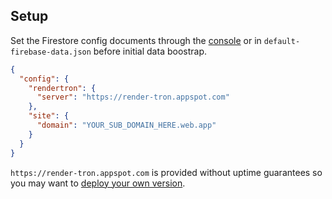 ## Setup

Set the Firestore config documents through the [console](https://console.firebase.google.com/) or in `default-firebase-data.json` before initial data boostrap.

```json
{
  "config": {
    "rendertron": {
      "server": "https://render-tron.appspot.com"
    },
    "site": {
      "domain": "YOUR_SUB_DOMAIN_HERE.web.app"
    }
  }
}
```

`https://render-tron.appspot.com` is provided without uptime guarantees so you may want to [deploy your own version](https://github.com/GoogleChrome/rendertron).

